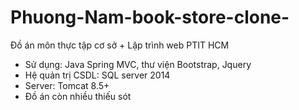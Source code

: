 # Phuong-Nam-book-store-clone-

Đồ án môn thực tập cơ sở + Lập trình web PTIT HCM

- Sử dụng: Java Spring MVC, thư viện Bootstrap, Jquery
- Hệ quản trị CSDL: SQL server 2014
- Server: Tomcat 8.5+
- Đồ án còn nhiều thiếu sót
